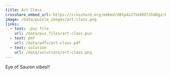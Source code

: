 ```yaml
---
title: Art Class
crosshare_embed_url: https://crosshare.org/embed/d8Yp4aJ7VoKKElShd8gz/6GZEUgttSaMcNGI8CIiXptC8S1E3
image: /data/puzzle_images/art-class.png
links:
  - text: .puz file
    url: /data/puz_files/art-class.puz
  - text: pdf
    url: /data/pdfs/art-class.pdf
  - text: solution
    url: /data/solutions/art-class.png
---
```


Eye of Sauron vibes!!
